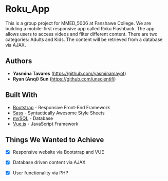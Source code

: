 # Roku_App
This is a group project for MMED_5006 at Fanshawe College. We are building a mobile-first responsive app called Roku Flashback. The app allows users to access videos and filter different content. There are two categories: Adults and Kids. The content will be retrieved from a database via AJAX.

## Authors
* **Yasmina Tavares** (https://github.com/yasminamayot)
* **Ryan (Anqi) Sun** (https://github.com/unscientifi)


## Built With
* [Bootstrap](https://getbootstrap.com) - Responsive Front-End Framework
* [Sass](https://sass-lang.com/ "Sass") - Syntactically Awesome Style Sheets
* [mySQL](https://mysql.com") - Database
* [Vue.js](https://vuejs.org) - JavaScript Framework


## Things We Wanted to Achieve
- [x] Responsive website via Bootstrap and VUE
- [x] Database driven content via AJAX
- [x] User functionality via PHP


